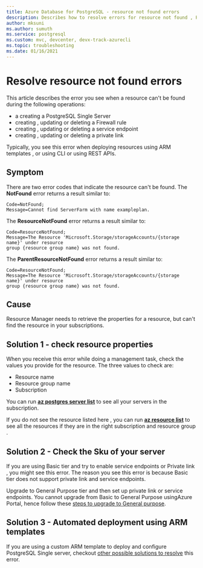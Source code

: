 ```yaml
---
title: Azure Database for PostgreSQL - resource not found errors
description: Describes how to resolve errors for resource not found , Parent resource not found errors
author: mksuni
ms.author: sumuth
ms.service: postgresql
ms.custom: mvc, devcenter, devx-track-azurecli
ms.topic: troubleshooting
ms.date: 01/16/2021
---
```

# Resolve resource not found errors

This article describes the error you see when a resource can't be found during the following operations:
- a creating a PostgreSQL Single Server
- creating , updating or deleting a Firewall rule
- creating , updating or deleting a service endpoint
- creating , updating or deleting a private link

Typically, you see this error when deploying resources using ARM templates , or using CLI or using REST APIs.

## Symptom

There are two error codes that indicate the resource can't be found. The **NotFound** error returns a result similar to:

```
Code=NotFound;
Message=Cannot find ServerFarm with name exampleplan.
```

The **ResourceNotFound** error returns a result similar to:

```
Code=ResourceNotFound;
Message=The Resource 'Microsoft.Storage/storageAccounts/{storage name}' under resource
group {resource group name} was not found.
```

The **ParentResourceNotFound** error returns a result similar to:

```
Code=ResourceNotFound;
Message=The Resource 'Microsoft.Storage/storageAccounts/{storage name}' under resource
group {resource group name} was not found.
```

## Cause

Resource Manager needs to retrieve the properties for a resource, but can't find the resource in your subscriptions.

## Solution 1 - check resource properties

When you receive this error while doing a management task, check the values you provide for the resource. The three values to check are:

* Resource name
* Resource group name
* Subscription

You can run [**az postgres server list**](/cli/azure/postgres/server?view=azure-cli-latest#az_postgres_server_list) to see all your servers in the subscription.

If you do not see the  resource listed here , you can run [**az resource list**](/cli/azure/resource?view=azure-cli-latest#az_resource_list) to see all the resources if they are in the right subscription and resource group .

## Solution 2 - Check the Sku of your server

If you are using Basic tier and try to enable service endpoints or Private link , you might see this error. The reason you see this error is because Basic tier does not support private link and service endpoints.

Upgrade to General Purpose tier and then set up private link or service endpoints. You cannot upgrade from Basic to General Purpose usingAzure Portal, hence follow these [steps to upgrade to General purpose](https://techcommunity.microsoft.com/t5/azure-database-for-postgresql/upgrade-from-basic-to-general-purpose-or-memory-optimized-tiers/ba-p/690976).


## Solution 3 - Automated deployment using ARM templates

If you are using a custom ARM template to deploy and configure PostgreSQL Single server, checkout [other possible solutions to resolve](../azure-resource-manager/templates/error-not-found.md) this error.